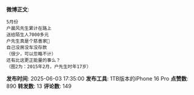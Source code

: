 **微博正文**: 
```
5月份
户晨风先生累计在路上
送给陌生人7000多元
户先生真是个慈善家🙏
自己没房没车没存款
（很少，可以忽略不计）
还有比这更正能量的事么？
（图2为：2015年2月，户先生时年17岁）
```
**发布时间**: 2025-06-03 17:35:00
**发布工具**: 1TB版本的iPhone 16 Pro
**点赞数**: 890
**转发数**: 13
**评论数**: 149
